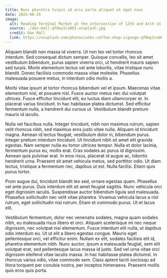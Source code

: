 ```yaml
---
title: Nunc pharetra turpis id arcu porta aliquet at eget nunc
date: 2025-06-25
image:
  alt: Reading Terminal Market at the intersection of 12th and Arch in Philadelphia
  source: ./dan-mall-qf0wyIraUOI-unsplash.jpg
  credit: Dan Mall
  link: https://unsplash.com/photos/unks-coffee-shop-signage-qf0wyIraUOI
---
```


Aliquam blandit non massa id viverra. Ut non leo vel tortor rhoncus interdum. Sed consequat dictum semper. Quisque convallis, leo sit amet vestibulum bibendum, purus sapien viverra orci, ut hendrerit mauris sapien sed turpis. Morbi elementum lectus vel ante lobortis, vitae tristique nunc blandit. Donec facilisis commodo massa vitae molestie. Phasellus malesuada posuere metus, in interdum odio mollis a.

Morbi vitae ipsum at tortor rhoncus bibendum vel et ipsum. Maecenas vitae elementum nisl, et posuere nisl. Fusce auctor metus nec dui volutpat ultrices. Fusce efficitur tincidunt elit, eu luctus diam ullamcorper et. In placerat varius tincidunt. In hac habitasse platea dictumst. Sed efficitur fermentum nulla, a hendrerit dui cursus ut. Vestibulum blandit pretium mauris id iaculis.

Nulla vel faucibus nulla. Integer tincidunt, nibh non maximus rutrum, sapien velit rhoncus nibh, sed maximus eros justo vitae nulla. Aliquam id tincidunt magna. Aenean id lectus feugiat, vestibulum dolor in, bibendum purus. Integer pretium interdum tincidunt. Ut tincidunt nibh sit amet elit gravida egestas. Nam semper nulla eu tortor ultrices tempor. Nulla et dolor lacinia, fermentum purus eu, mollis erat. Cras sodales ac purus id dignissim. Aenean quis pulvinar erat. In eros risus, placerat id augue ac, lobortis hendrerit urna. Praesent sit amet vehicula metus, sed porttitor odio. Ut diam lectus, tristique a fermentum nec, dapibus ut est. Nulla facilisi. Etiam quis purus tortor.

Proin augue dui, tincidunt blandit leo sed, ornare egestas quam. Phasellus vel ante purus. Duis interdum elit sit amet feugiat sagittis. Nunc vehicula orci eget dignissim iaculis. Suspendisse auctor bibendum ligula sed malesuada. Phasellus sollicitudin nec velit vitae pharetra. Vivamus vehicula lacus a nisl rutrum, eget sollicitudin nisi rutrum. Etiam et commodo purus. Ut et lacus elit.

Vestibulum fermentum, dolor nec venenatis sodales, magna quam sodales nibh, eu malesuada risus libero et orci. Aliquam scelerisque mi nec neque dignissim, nec volutpat nisi elementum. Fusce interdum elit nulla, ut dapibus odio interdum eu. Ut ut elit a libero egestas congue. Mauris eget pellentesque orci, vel efficitur enim. Nullam ex elit, sodales facilisis elit id, pharetra elementum nibh. Nunc auctor, ipsum a malesuada feugiat, sem elit volutpat erat, sed pellentesque lacus massa id justo. Sed vel urna vitae orci dignissim eleifend vitae iaculis massa. In hac habitasse platea dictumst. In rhoncus varius odio, vitae commodo sem. Class aptent taciti sociosqu ad litora torquent per conubia nostra, per inceptos himenaeos. Praesent mollis quis eros quis porta.
